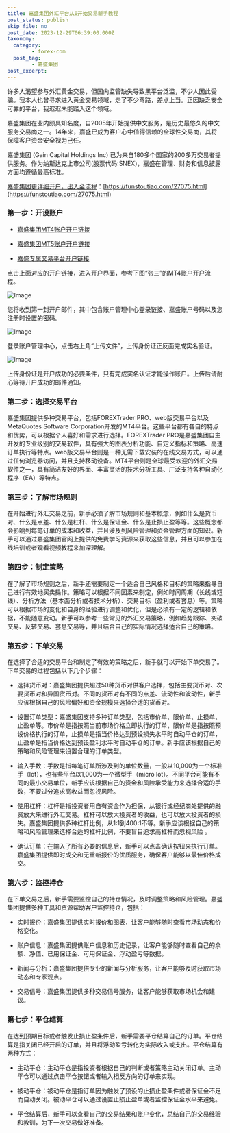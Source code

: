 ```yaml
---
title: 嘉盛集团外汇平台从0开始交易新手教程
post_status: publish
skip_file: no
post_date: 2023-12-29T06:39:00.000Z
taxonomy:
  category:
        - forex-com
  post_tag:
        - 嘉盛集团
post_excerpt: 
---
```

许多人渴望参与外汇黄金交易，但国内监管缺失导致黑平台泛滥，不少人因此受骗。我本人也曾寻求进入黄金交易领域，走了不少弯路，差点上当。正因缺乏安全可靠的平台，我迟迟未能踏入这个领域。

嘉盛集团在业内颇具知名度，自2005年开始提供中文服务，是历史最悠久的中文服务交易商之一。14年来，嘉盛已成为客户心中值得信赖的全球性交易商，其将保障客户资金安全视为己任。

嘉盛集团 (Gain Capital Holdings Inc) 已为来自180多个国家的200多万交易者提供服务。作为纳斯达克上市公司(股票代码:SNEX)，嘉盛在管理、财务和信息披露方面均遵循最高标准。

[嘉盛集团更详细开户，出入金流程](https://funstoutiao.com/27075.html)：[https://funstoutiao.com/27075.html](https://funstoutiao.com/27075.html)

### 第一步：开设账户

* [嘉盛集团MT4账户开户链接](https://s.ssgg.net/jsmt4)

* [嘉盛集团MT5账户开户链接](https://s.ssgg.net/jsmt5)

* [嘉盛专属交易平台开户链接](https://s.ssgg.net/js)

点击上面对应的开户链接，进入开户界面，参考下图“张三”的MT4账户开户流程。

![Image](https://prod-files-secure.s3.us-west-2.amazonaws.com/39ed1227-6d7d-4570-be36-9ccd4a2c4241/7a167aea-686b-400d-af59-4e18eb607a40/640.png?X-Amz-Algorithm=AWS4-HMAC-SHA256&X-Amz-Content-Sha256=UNSIGNED-PAYLOAD&X-Amz-Credential=ASIAZI2LB466TFOWVBZJ%2F20250328%2Fus-west-2%2Fs3%2Faws4_request&X-Amz-Date=20250328T041308Z&X-Amz-Expires=3600&X-Amz-Security-Token=IQoJb3JpZ2luX2VjEOz%2F%2F%2F%2F%2F%2F%2F%2F%2F%2FwEaCXVzLXdlc3QtMiJGMEQCIHigr4eFFG0O4BQHdVFbIHHQ9PyUNjtk2w3yEKuZyZ1hAiBTX4FvtY0TJQP%2FGPmRSgUk75znsZX9W9Jca4iMFnEaoir%2FAwhVEAAaDDYzNzQyMzE4MzgwNSIME9NJYCjcZ0kIKhP1KtwDXwmhhT6X8OEEZv6tIX1%2BPYKY8kyJA2%2B6uQ8EgEgR2%2BbLRSS%2Bw61DMC9txS7QE47jdYWFJ0MfrgY7PfkXtfU5NkbcBa8c9Vjk4BSyABPYIhQIgk4UA5D0Rex3zmFOgCgoCQBbVoYWAeg0GQetygGj2KA2QGYARtDogQ51YGf5UpHl8LS%2BYcie7vDLPIgoutW04bk9vuE7ktkGGprrcM2rKOhwWAySdLU5BRL9I03IpSSuBr02vthqJmhotbCNVNgyEkKAJ9mFeRg7umgG3Z%2B8zZVJpcPjRT1eSdzkZFBTBjLz0rqecMbZ1Xhqx0C33Me27TM8Rvd55HvHUSiwjPeJf%2BxwGrFHvle5u5c7lhwxm53jzBEwSNpU6KciPvQAb28lZKMSF5I1j7fOdPbTkI94LLhv%2B4Pj5C8TUT4w9fGWXrjhlPnfK8idPl5moDxQ8QIhksa9Ra%2Fv1ZhRBqGFN4hpvmYzxBT%2BHyyro9j2VFwn1yAYI0Dvtw6WUMbS8gvD%2BfpWPu%2FYH3dSEe3Z9P8j8y36gv%2BfnmohXYlu9sVvfUBUAIVZU7RcXQQLq0y654VxZnAfB5xfqQlxXi6ioM4ALVVusWAqHUHy4bbdtXwEGNYSIAm1JPjq8Y3S5I1SziYw5K6YvwY6pgF9gCl6fEKWgg3KNnVvJzJvPzbDfoyj05ET2dhLMHVKseizxBDfrXt4Xew7QeIUShQhdmTUaD3Y1h%2FAxe%2BAK4Wa02xvC7TSKdo87atJ0uROb1A81lcUBet1sPptVibasHqjYa95jzjRdDiGheS6qwV6tEgnFtIbZ52JsgVp5KcU9dtdDpsTQ8ohf2zJqyH5cEpyIUhOK21ZDYvwqzeOUyLwLvqZLBGr&X-Amz-Signature=d8042ec990f29837054cf7d8ff4060c4f60624dfecbf61e2eeb3a7957ffbfd7a&X-Amz-SignedHeaders=host&x-id=GetObject)

您将收到第一封开户邮件，其中包含账户管理中心登录链接、嘉盛账户号码以及您注册时设置的密码。

![Image](https://prod-files-secure.s3.us-west-2.amazonaws.com/39ed1227-6d7d-4570-be36-9ccd4a2c4241/eaa1c6b3-2877-4284-a0e1-530e222c27fb/image.png?X-Amz-Algorithm=AWS4-HMAC-SHA256&X-Amz-Content-Sha256=UNSIGNED-PAYLOAD&X-Amz-Credential=ASIAZI2LB466TFOWVBZJ%2F20250328%2Fus-west-2%2Fs3%2Faws4_request&X-Amz-Date=20250328T041308Z&X-Amz-Expires=3600&X-Amz-Security-Token=IQoJb3JpZ2luX2VjEOz%2F%2F%2F%2F%2F%2F%2F%2F%2F%2FwEaCXVzLXdlc3QtMiJGMEQCIHigr4eFFG0O4BQHdVFbIHHQ9PyUNjtk2w3yEKuZyZ1hAiBTX4FvtY0TJQP%2FGPmRSgUk75znsZX9W9Jca4iMFnEaoir%2FAwhVEAAaDDYzNzQyMzE4MzgwNSIME9NJYCjcZ0kIKhP1KtwDXwmhhT6X8OEEZv6tIX1%2BPYKY8kyJA2%2B6uQ8EgEgR2%2BbLRSS%2Bw61DMC9txS7QE47jdYWFJ0MfrgY7PfkXtfU5NkbcBa8c9Vjk4BSyABPYIhQIgk4UA5D0Rex3zmFOgCgoCQBbVoYWAeg0GQetygGj2KA2QGYARtDogQ51YGf5UpHl8LS%2BYcie7vDLPIgoutW04bk9vuE7ktkGGprrcM2rKOhwWAySdLU5BRL9I03IpSSuBr02vthqJmhotbCNVNgyEkKAJ9mFeRg7umgG3Z%2B8zZVJpcPjRT1eSdzkZFBTBjLz0rqecMbZ1Xhqx0C33Me27TM8Rvd55HvHUSiwjPeJf%2BxwGrFHvle5u5c7lhwxm53jzBEwSNpU6KciPvQAb28lZKMSF5I1j7fOdPbTkI94LLhv%2B4Pj5C8TUT4w9fGWXrjhlPnfK8idPl5moDxQ8QIhksa9Ra%2Fv1ZhRBqGFN4hpvmYzxBT%2BHyyro9j2VFwn1yAYI0Dvtw6WUMbS8gvD%2BfpWPu%2FYH3dSEe3Z9P8j8y36gv%2BfnmohXYlu9sVvfUBUAIVZU7RcXQQLq0y654VxZnAfB5xfqQlxXi6ioM4ALVVusWAqHUHy4bbdtXwEGNYSIAm1JPjq8Y3S5I1SziYw5K6YvwY6pgF9gCl6fEKWgg3KNnVvJzJvPzbDfoyj05ET2dhLMHVKseizxBDfrXt4Xew7QeIUShQhdmTUaD3Y1h%2FAxe%2BAK4Wa02xvC7TSKdo87atJ0uROb1A81lcUBet1sPptVibasHqjYa95jzjRdDiGheS6qwV6tEgnFtIbZ52JsgVp5KcU9dtdDpsTQ8ohf2zJqyH5cEpyIUhOK21ZDYvwqzeOUyLwLvqZLBGr&X-Amz-Signature=80726c8aee4bb59cf2a124e39ca937002689c6880f16e1ae3626ac03a790c66f&X-Amz-SignedHeaders=host&x-id=GetObject)

登录账户管理中心，点击右上角“上传文件”，上传身份证正反面完成实名验证。

![Image](https://prod-files-secure.s3.us-west-2.amazonaws.com/39ed1227-6d7d-4570-be36-9ccd4a2c4241/54090639-09fc-46b4-a135-e0289f707147/image.png?X-Amz-Algorithm=AWS4-HMAC-SHA256&X-Amz-Content-Sha256=UNSIGNED-PAYLOAD&X-Amz-Credential=ASIAZI2LB466TFOWVBZJ%2F20250328%2Fus-west-2%2Fs3%2Faws4_request&X-Amz-Date=20250328T041308Z&X-Amz-Expires=3600&X-Amz-Security-Token=IQoJb3JpZ2luX2VjEOz%2F%2F%2F%2F%2F%2F%2F%2F%2F%2FwEaCXVzLXdlc3QtMiJGMEQCIHigr4eFFG0O4BQHdVFbIHHQ9PyUNjtk2w3yEKuZyZ1hAiBTX4FvtY0TJQP%2FGPmRSgUk75znsZX9W9Jca4iMFnEaoir%2FAwhVEAAaDDYzNzQyMzE4MzgwNSIME9NJYCjcZ0kIKhP1KtwDXwmhhT6X8OEEZv6tIX1%2BPYKY8kyJA2%2B6uQ8EgEgR2%2BbLRSS%2Bw61DMC9txS7QE47jdYWFJ0MfrgY7PfkXtfU5NkbcBa8c9Vjk4BSyABPYIhQIgk4UA5D0Rex3zmFOgCgoCQBbVoYWAeg0GQetygGj2KA2QGYARtDogQ51YGf5UpHl8LS%2BYcie7vDLPIgoutW04bk9vuE7ktkGGprrcM2rKOhwWAySdLU5BRL9I03IpSSuBr02vthqJmhotbCNVNgyEkKAJ9mFeRg7umgG3Z%2B8zZVJpcPjRT1eSdzkZFBTBjLz0rqecMbZ1Xhqx0C33Me27TM8Rvd55HvHUSiwjPeJf%2BxwGrFHvle5u5c7lhwxm53jzBEwSNpU6KciPvQAb28lZKMSF5I1j7fOdPbTkI94LLhv%2B4Pj5C8TUT4w9fGWXrjhlPnfK8idPl5moDxQ8QIhksa9Ra%2Fv1ZhRBqGFN4hpvmYzxBT%2BHyyro9j2VFwn1yAYI0Dvtw6WUMbS8gvD%2BfpWPu%2FYH3dSEe3Z9P8j8y36gv%2BfnmohXYlu9sVvfUBUAIVZU7RcXQQLq0y654VxZnAfB5xfqQlxXi6ioM4ALVVusWAqHUHy4bbdtXwEGNYSIAm1JPjq8Y3S5I1SziYw5K6YvwY6pgF9gCl6fEKWgg3KNnVvJzJvPzbDfoyj05ET2dhLMHVKseizxBDfrXt4Xew7QeIUShQhdmTUaD3Y1h%2FAxe%2BAK4Wa02xvC7TSKdo87atJ0uROb1A81lcUBet1sPptVibasHqjYa95jzjRdDiGheS6qwV6tEgnFtIbZ52JsgVp5KcU9dtdDpsTQ8ohf2zJqyH5cEpyIUhOK21ZDYvwqzeOUyLwLvqZLBGr&X-Amz-Signature=088d84f2e419d70cf7e0b3b769a20fc02ac535c2376eef3195ff483b23d7e980&X-Amz-SignedHeaders=host&x-id=GetObject)

上传身份证是开户成功的必要条件，只有完成实名认证才能操作账户。上传后请耐心等待开户成功的邮件通知。

### 第二步：选择交易平台

嘉盛集团提供多种交易平台，包括FOREXTrader PRO、web版交易平台以及MetaQuotes Software Corporation开发的MT4平台。这些平台都有各自的特点和优势，可以根据个人喜好和需求进行选择。FOREXTrader PRO是嘉盛集团自主开发的专业级别的交易软件，具有强大的图表分析功能、自定义指标和策略、高速订单执行等特点。web版交易平台则是一种无需下载安装的在线交易方式，可以通过任何浏览器访问，并且支持移动设备。MT4平台则是全球最受欢迎的外汇交易软件之一，具有简洁友好的界面、丰富灵活的技术分析工具、广泛支持各种自动化程序（EA）等特点。

### 第三步：了解市场规则

在开始进行外汇交易之前，新手必须了解市场规则和基本概念，例如什么是货币对、什么是点差、什么是杠杆、什么是保证金、什么是止损止盈等等。这些概念都会影响到每笔订单的成本和收益，并且涉及到风险管理和资金管理方面的知识。新手可以通过嘉盛集团官网上提供的免费学习资源来获取这些信息，并且可以参加在线培训或者观看视频教程来加深理解。

### 第四步：制定策略

在了解了市场规则之后，新手还需要制定一个适合自己风格和目标的策略来指导自己进行有效地买卖操作。策略可以根据不同因素来制定，例如时间周期（长线或短线）、分析方法（基本面分析或者技术分析）、交易目标（盈利或者套息）等。策略可以根据市场的变化和自身的经验进行调整和优化，但是必须有一定的逻辑和依据，不能随意变动。新手可以参考一些常见的外汇交易策略，例如趋势跟踪、突破交易、反转交易、套息交易等，并且结合自己的实际情况选择适合自己的策略。

### 第五步：下单交易

在选择了合适的交易平台和制定了有效的策略之后，新手就可以开始下单交易了。下单交易的过程包括以下几个步骤：

* 选择货币对：嘉盛集团提供超过50种货币对供客户选择，包括主要货币对、次要货币对和异国货币对。不同的货币对有不同的点差、流动性和波动性，新手应该根据自己的风险偏好和资金规模来选择合适的货币对。

* 设置订单类型：嘉盛集团支持多种订单类型，包括市价单、限价单、止损单、止盈单等。市价单是指按照当前市场价格立即执行的订单，限价单是指按照预设价格执行的订单，止损单是指当价格达到预设损失水平时自动平仓的订单，止盈单是指当价格达到预设盈利水平时自动平仓的订单。新手应该根据自己的策略和风险管理来设置合理的订单类型。

* 输入手数：手数是指每笔订单所涉及到的单位数量，一般以10,000为一个标准手（lot），也有些平台以1,000为一个微型手（micro lot）。不同平台可能有不同的最小交易单位，新手应该根据自己的资金和风险承受能力来选择合适的手数，不要过分追求高收益而忽视风险。

* 使用杠杆：杠杆是指投资者用自有资金作为担保，从银行或经纪商处提供的融资放大来进行外汇交易。杠杆可以放大投资者的收益，也可以放大投资者的损失。嘉盛集团提供多种杠杆比例，从1:1到400:1不等。新手应该根据自己的策略和风险管理来选择合适的杠杆比例，不要盲目追求高杠杆而忽视风险 。

* 确认订单：在输入了所有必要的信息后，新手可以点击确认按钮来执行订单。嘉盛集团提供即时成交和无重新报价的优质服务，确保客户能够以最佳价格成交。

### 第六步：监控持仓

在下单交易之后，新手需要监控自己的持仓情况，及时调整策略和风险管理。嘉盛集团提供多种工具和资源帮助客户监控持仓，包括：

* 实时报价：嘉盛集团提供实时报价和图表，让客户能够随时查看市场动态和价格变化。

* 账户信息：嘉盛集团提供账户信息和历史记录，让客户能够随时查看自己的余额、净值、已用保证金、可用保证金、浮动盈亏等数据。

* 新闻与分析：嘉盛集团提供专业的新闻与分析服务，让客户能够及时获取市场动态和专家观点。

* 交易信号：嘉盛集团提供多种交易信号服务，让客户能够获取市场机会和建议。

### 第七步：平仓结算

在达到预期目标或者触发止损止盈条件后，新手需要平仓结算自己的订单。平仓结算是指关闭已经开启的订单，并且将浮动盈亏转化为实际收入或支出。平仓结算有两种方式：

* 主动平仓：主动平仓是指投资者根据自己的判断或者策略主动关闭订单。主动平仓可以通过点击平仓按钮或者输入相反方向的订单来实现。

* 被动平仓：被动平仓是指订单因为触发了预设的止损止盈条件或者保证金不足而自动关闭。被动平仓可以通过设置止损止盈单或者监控保证金水平来避免。

* 平仓结算后，新手可以查看自己的交易结果和账户变化，总结自己的交易经验和教训，为下一次交易做好准备。